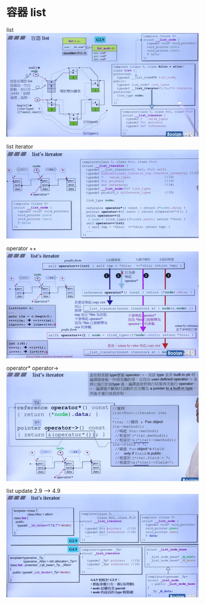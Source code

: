 # 容器 list

list
![list](./imgs/list.jpg)

list iterator
![list-iterator](./imgs/list-iterator.jpg)

operator ++
![operator-++](./imgs/list-iterator-operator%2B%2B.jpg)

operator*  operator->
![operator*->](./imgs/list-operator*%E5%92%8C-%3E.jpg)

list update 2.9 --> 4.9
![list-update](./imgs/list-update.jpg)